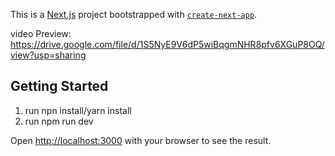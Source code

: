 This is a [Next.js](https://nextjs.org/) project bootstrapped with [`create-next-app`](https://github.com/vercel/next.js/tree/canary/packages/create-next-app).

video Preview: https://drive.google.com/file/d/1S5NyE9V6dP5wiBqgmNHR8pfv6XGuP8OQ/view?usp=sharing

## Getting Started
1. run npn install/yarn install
2. run npm run dev

Open [http://localhost:3000](http://localhost:3000) with your browser to see the result.

